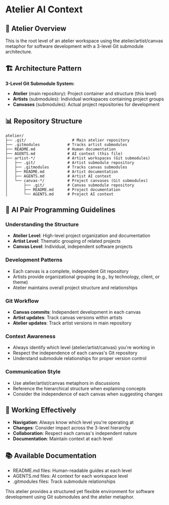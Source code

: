 # Atelier AI Context

## 🎨 Atelier Overview
This is the root level of an atelier workspace using the atelier/artist/canvas metaphor for software development with a 3-level Git submodule architecture.

## 🏗️ Architecture Pattern
**3-Level Git Submodule System:**
- **Atelier** (main repository): Project container and structure (this level)
- **Artists** (submodules): Individual workspaces containing project groups
- **Canvases** (submodules): Actual project repositories for development

## 📊 Repository Structure
```
atelier/
├── .git/                    # Main atelier repository
├── .gitmodules            # Tracks artist submodules
├── README.md              # Human documentation
├── AGENTS.md              # AI context (this file)
├── artist-*/              # Artist workspaces (Git submodules)
│   ├── .git/              # Artist submodule repository
│   ├── .gitmodules        # Tracks canvas submodules
│   ├── README.md          # Artist documentation
│   ├── AGENTS.md          # Artist AI context
│   └── canvas-*/          # Project canvases (Git submodules)
│       ├── .git/          # Canvas submodule repository
│       ├── README.md      # Project documentation
│       └── AGENTS.md      # Project AI context
```

## 🤖 AI Pair Programming Guidelines

### Understanding the Structure
- **Atelier Level**: High-level project organization and documentation
- **Artist Level**: Thematic grouping of related projects
- **Canvas Level**: Individual, independent software projects

### Development Patterns
- Each canvas is a complete, independent Git repository
- Artists provide organizational grouping (e.g., by technology, client, or theme)
- Atelier maintains overall project structure and relationships

### Git Workflow
- **Canvas commits**: Independent development in each canvas
- **Artist updates**: Track canvas versions within artists
- **Atelier updates**: Track artist versions in main repository

### Context Awareness
- Always identify which level (atelier/artist/canvas) you're working in
- Respect the independence of each canvas's Git repository
- Understand submodule relationships for proper version control

### Communication Style
- Use atelier/artist/canvas metaphors in discussions
- Reference the hierarchical structure when explaining concepts
- Consider the independence of each canvas when suggesting changes

## 🎯 Working Effectively
- **Navigation**: Always know which level you're operating at
- **Changes**: Consider impact across the 3-level hierarchy
- **Collaboration**: Respect each canvas's independent nature
- **Documentation**: Maintain context at each level

## 📚 Available Documentation
- README.md files: Human-readable guides at each level
- AGENTS.md files: AI context for each workspace level
- .gitmodules files: Track submodule relationships

This atelier provides a structured yet flexible environment for software development using Git submodules and the atelier metaphor.